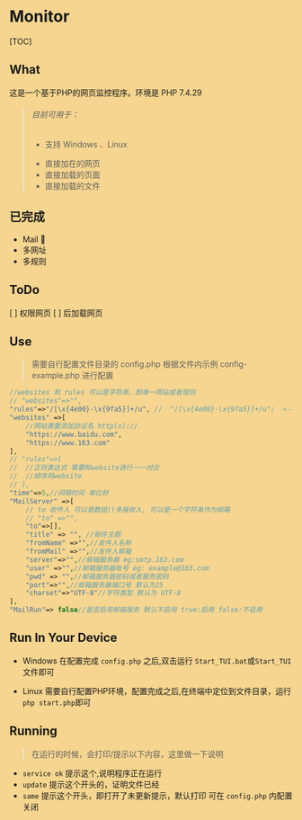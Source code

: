 # Monitor
<style>
    html{
        background:#f5d58f;
    }
</style>
[TOC]
## What 
这是一个基于PHP的网页监控程序。环境是 PHP 7.4.29
> ###### 目前可用于：
> - 支持 Windows 、Linux
> * 直接加在的网页
> * 直接加载的页面
> * 直接加载的文件
## 已完成
*   Mail 📧
*   多网址
*   多规则

## ToDo
[ ] 权限网页
[ ] 后加载网页

## Use
> 需要自行配置文件目录的 config.php 
> 根据文件内示例 config-example.php 进行配置

```php
//websites 和 rules 可以是字符串，即单一网站或者规则
// "websites"=>"",
"rules"=>"/[\x{4e00}-\x{9fa5}]+/u", //  "/[\x{4e00}-\x{9fa5}]+/u";  <-- 中文汉字正则
"websites" =>[
    //网站需要添加协议名 http(s)://
    "https://www.baidu.com",
    "https://www.163.com"
],
// "rules"=>[
// 	//正则表达式 需要和website进行一一对应
// 	//顺序同website
// ],
"time"=>5,//间隔时间 单位秒
"MailServer" =>[
    // to 收件人 可以是数组()多接收人, 可以是一个字符串作为邮箱
    // "to" =>"",
    "to"=>[],
    "title" => "", //邮件主题
    "fromName" =>"",//发件人名称
    "fromMail" =>"",//发件人邮箱
    "server"=>"",//邮箱服务器 eg:smtp.163.com
    "user" =>"",//邮箱服务器账号 eg: example@163.com
    "pwd" => "",//邮箱服务器密码或者服务密码
    "port"=>"",//邮箱服务器端口号 默认为25
    "charset"=>"UTF-8"//字符类型 默认为 UTF-8
],
"MailRun"=> false//是否启用邮箱服务 默认不启用 true:启用 false:不启用
```

## Run In Your Device
- Windows
在配置完成 ```config.php``` 之后,双击运行 ```Start_TUI.bat```或```Start_TUI``` 文件即可

- Linux
需要自行配置PHP环境，配置完成之后,在终端中定位到文件目录，运行 ```php start.php```即可

## Running
> 在运行的时候，会打印/提示以下内容，这里做一下说明
-   ```service ok``` 提示这个,说明程序正在运行
-   ```update``` 提示这个开头的，证明文件已经
-   ```same``` 提示这个开头，即打开了未更新提示，默认打印 可在 ```config.php``` 内配置关闭